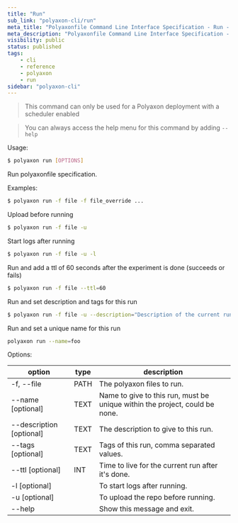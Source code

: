 ```yaml
---
title: "Run"
sub_link: "polyaxon-cli/run"
meta_title: "Polyaxonfile Command Line Interface Specification - Run - Polyaxon References"
meta_description: "Polyaxonfile Command Line Interface Specification - Run."
visibility: public
status: published
tags:
    - cli
    - reference
    - polyaxon
    - run
sidebar: "polyaxon-cli"
---
```


> This command can only be used for a Polyaxon deployment with a scheduler enabled

> You can always access the help menu for this command by adding `--help`

Usage:

```bash
$ polyaxon run [OPTIONS]
```

Run polyaxonfile specification.

Examples:

```bash
$ polyaxon run -f file -f file_override ...
```

Upload before running

```bash
$ polyaxon run -f file -u
```

Start logs after running

```bash
$ polyaxon run -f file -u -l
```

Run and add a ttl of 60 seconds after the experiment is done (succeeds or fails)

```bash
$ polyaxon run -f file --ttl=60
```

Run and set description and tags for this run

```bash
$ polyaxon run -f file -u --description="Description of the current run" --tags="foo, bar, moo"
```
Run and set a unique name for this run

```bash
polyaxon run --name=foo
```

Options:

option | type | description
-------|------|------------
  -f, --file | PATH | The polyaxon files to run.
  --name [optional] | TEXT | Name to give to this run, must be unique within the project, could be none.
  --description [optional] | TEXT | The description to give to this run.
  --tags [optional] | TEXT | Tags of this run, comma separated values.
  --ttl [optional] | INT | Time to live for the current run after it's done.
  -l [optional] | | To start logs after running.
  -u [optional] | | To upload the repo before running.
  --help | | Show this message and exit.
